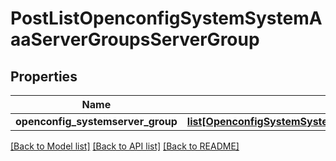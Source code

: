 # PostListOpenconfigSystemSystemAaaServerGroupsServerGroup

## Properties
Name | Type | Description | Notes
------------ | ------------- | ------------- | -------------
**openconfig_systemserver_group** | [**list[OpenconfigSystemSystemOpenconfigsystemsystemAaaServergroupsServergroup]**](OpenconfigSystemSystemOpenconfigsystemsystemAaaServergroupsServergroup.md) |  | [optional] 

[[Back to Model list]](../README.md#documentation-for-models) [[Back to API list]](../README.md#documentation-for-api-endpoints) [[Back to README]](../README.md)


